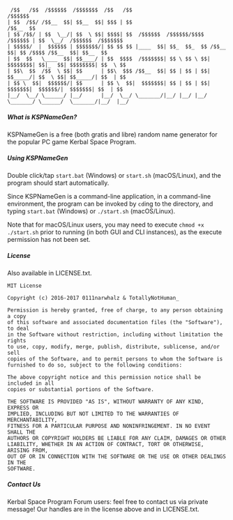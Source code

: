 ```
 /$$   /$$  /$$$$$$  /$$$$$$$  /$$   /$$                                    /$$$$$$                     
| $$  /$$/ /$$__  $$| $$__  $$| $$$ | $$                                   /$$__  $$                    
| $$ /$$/ | $$  \__/| $$  \ $$| $$$$| $$  /$$$$$$  /$$$$$$/$$$$   /$$$$$$ | $$  \__/  /$$$$$$  /$$$$$$$
| $$$$$/  |  $$$$$$ | $$$$$$$/| $$ $$ $$ |____  $$| $$_  $$_  $$ /$$__  $$| $$ /$$$$ /$$__  $$| $$__  $$
| $$  $$   \____  $$| $$____/ | $$  $$$$  /$$$$$$$| $$ \ $$ \ $$| $$$$$$$$| $$|_  $$| $$$$$$$$| $$  \ $$
| $$\  $$  /$$  \ $$| $$      | $$\  $$$ /$$__  $$| $$ | $$ | $$| $$_____/| $$  \ $$| $$_____/| $$  | $$
| $$ \  $$|  $$$$$$/| $$      | $$ \  $$|  $$$$$$$| $$ | $$ | $$|  $$$$$$$|  $$$$$$/|  $$$$$$$| $$  | $$
|__/  \__/ \______/ |__/      |__/  \__/ \_______/|__/ |__/ |__/ \_______/ \______/  \_______/|__/  |__/
```

##### What is KSPNameGen?
KSPNameGen is a free (both gratis and libre) random name generator for the
popular PC game Kerbal Space Program.

##### Using KSPNameGen
Double click/tap `start.bat` (Windows) or `start.sh` (macOS/Linux), and the
program should start automatically.

Since KSPNameGen is a command-line application, in a command-line environment,
the program can be invoked by `cd`ing to the directory, and typing `start.bat`
(Windows) or `./start.sh` (macOS/Linux).

Note that for macOS/Linux users, you may need to execute `chmod +x ./start.sh`
prior to running (in both GUI and CLI instances), as the execute permission has
not been set.

##### License
Also available in LICENSE.txt.

```
MIT License

Copyright (c) 2016-2017 0111narwhalz & TotallyNotHuman_

Permission is hereby granted, free of charge, to any person obtaining a copy
of this software and associated documentation files (the "Software"), to deal
in the Software without restriction, including without limitation the rights
to use, copy, modify, merge, publish, distribute, sublicense, and/or sell
copies of the Software, and to permit persons to whom the Software is
furnished to do so, subject to the following conditions:

The above copyright notice and this permission notice shall be included in all
copies or substantial portions of the Software.

THE SOFTWARE IS PROVIDED "AS IS", WITHOUT WARRANTY OF ANY KIND, EXPRESS OR
IMPLIED, INCLUDING BUT NOT LIMITED TO THE WARRANTIES OF MERCHANTABILITY,
FITNESS FOR A PARTICULAR PURPOSE AND NONINFRINGEMENT. IN NO EVENT SHALL THE
AUTHORS OR COPYRIGHT HOLDERS BE LIABLE FOR ANY CLAIM, DAMAGES OR OTHER
LIABILITY, WHETHER IN AN ACTION OF CONTRACT, TORT OR OTHERWISE, ARISING FROM,
OUT OF OR IN CONNECTION WITH THE SOFTWARE OR THE USE OR OTHER DEALINGS IN THE
SOFTWARE.
```

##### Contact Us
Kerbal Space Program Forum users: feel free to contact us via private message!
Our handles are in the license above and in LICENSE.txt.